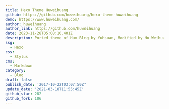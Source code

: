 ```yaml
---
title: Hexo Theme Huweihuang
github: https://github.com/huweihuang/hexo-theme-huweihuang
demo: https://www.huweihuang.com/
author: huweihuang
author_link: https://github.com/huweihuang
date: 2023-11-28T05:08:10.401Z
description: Ported theme of Hux Blog by YuHsuan, Modified by Hu Weihuang
ssg:
  - Hexo
css:
  - Stylus
cms:
  - Markdown
category:
  - Blog
draft: false
publish_date: '2017-10-22T03:07:50Z'
update_date: '2021-03-18T11:55:45Z'
github_star: 282
github_fork: 106
---
```

